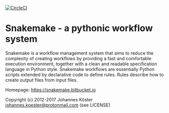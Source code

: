 [![CircleCI](https://circleci.com/gh/snakemake/snakemake/tree/master.svg?style=shield)](https://circleci.com/gh/snakemake/snakemake/tree/master)

# Snakemake - a pythonic workflow system

Snakemake is a workflow management system that aims to reduce the complexity of creating workflows 
by providing a fast and comfortable execution environment, together with a clean and readable 
specification language in Python style. Snakemake workflows are essentially Python scripts extended 
by declarative code to define rules. Rules describe how to create output files from input files.

Homepage: https://snakemake.bitbucket.io

Copyright (c) 2012-2017 Johannes Köster <johannes.koester@protonmail.com> (see LICENSE)
